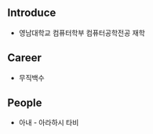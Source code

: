 ## Introduce
- 영남대학교 컴퓨터학부 컴퓨터공학전공 재학 

## Career
- 무직백수

## People
- 아내 - 아라하시 타비

<!--
**skfek0916/skfek0916** is a ✨ _special_ ✨ repository because its `README.md` (this file) appears on your GitHub profile.

Here are some ideas to get you started:

- 🔭 I’m currently working on ...
- 🌱 I’m currently learning ...
- 👯 I’m looking to collaborate on ...
- 🤔 I’m looking for help with ...
- 💬 Ask me about ...
- 📫 How to reach me: ...
- 😄 Pronouns: ...
- ⚡ Fun fact: ...
-->
